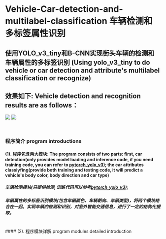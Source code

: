 # Vehicle-Car-detection-and-multilabel-classification 车辆检测和多标签属性识别
## 使用YOLO_v3_tiny和B-CNN实现街头车辆的检测和车辆属性的多标签识别 (Using yolo_v3_tiny to do vehicle or car detection and attribute's multilabel classification or recognize)

## 效果如下: Vehicle detection and recognition results are as follows： </br>
![](https://github.com/CaptainEven/Vehicle-Car-detection-and-multilabel-classification/blob/master/test_result/test_5.jpg)
![](https://github.com/CaptainEven/Vehicle-Car-detection-and-multilabel-classification/blob/master/test_result/test_17.jpg)


</br>

### 程序简介 program introductions
#### (1). 程序包含两大模块:  The program consists of two parts: first, car detection(only provides model loading and inference code, if you need training code, you can refer to [pytorch_yolo_v3](https://github.com/eriklindernoren/PyTorch-YOLOv3#train)); the car attributes classiyfing(provide both training and testing code, it will predict a vehicle's body color, body direction and car type)
##### 车辆检测模块(只提供检测, 训练代码可以参考[pytorch_yolo_v3](https://github.com/eriklindernoren/PyTorch-YOLOv3#train)); </br>
##### 车辆属性的多标签识别模块(包含车辆颜色、车辆朝向、车辆类型)，将两个模块结合在一起，实现车辆的检测和识别，对室外智能交通信息，进行了一定的结构化提取。
</br>
#### (2). 程序模块详解 program modules detailed introduction </br>

